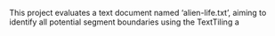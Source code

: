 This project evaluates a text document named ‘alien-life.txt’, aiming to identify all potential segment boundaries using the TextTiling a